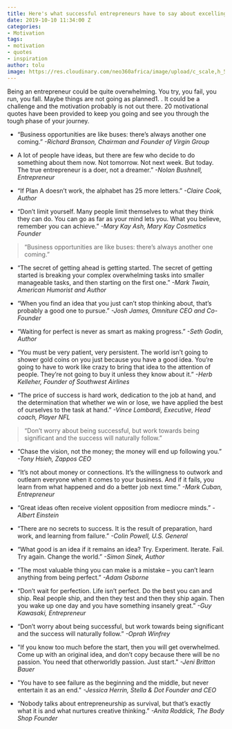 ```yaml
---
title: Here's what successful entrepreneurs have to say about excelling in business
date: 2019-10-10 11:34:00 Z
categories:
- Motivation
tags:
- motivation
- quotes
- inspiration
author: tolu
image: https://res.cloudinary.com/neo360africa/image/upload/c_scale,h_500/v1570705439/NEO360%20BLOG/carl-heyerdahl-KE0nC8-58MQ-unsplash_-_Copy_ano27w.jpg
---
```


Being an entrepreneur could be quite overwhelming. You try, you fail, you run, you fall. Maybe things are not going as planned1. . It could be a challenge and the motivation probably is not out there. 20 motivational quotes have been provided to keep you going and see you through the tough phase of your journey.

* “Business opportunities are like buses: there’s always another one coming.” *-Richard Branson, Chairman and Founder of Virgin Group* <br/>

* A lot of people have ideas, but there are few who decide to do something about them now. Not tomorrow. Not next week. But today. The true entrepreneur is a doer, not a dreamer.” *-Nolan Bushnell, Entrepreneur* <br/>

* “If Plan A doesn’t work, the alphabet has 25 more letters.” *-Claire Cook, Author* <br/>

* “Don’t limit yourself. Many people limit themselves to what they think they can do. You can go as far as your mind lets you. What you believe, remember you can achieve.” *-Mary Kay Ash, Mary Kay Cosmetics Founder* <br/>

<blockquote class="blockquote">
“Business opportunities are like buses: there’s always another one coming.”
</blockquote>

* “The secret of getting ahead is getting started. The secret of getting started is breaking your complex overwhelming tasks into smaller manageable tasks, and then starting on the first one.” *-Mark Twain, American Humorist and Author* 

* “When you find an idea that you just can’t stop thinking about, that’s probably a good one to pursue.” *-Josh James, Omniture CEO and Co-Founder* 

* “Waiting for perfect is never as smart as making progress.” *-Seth Godin, Author*

* “You must be very patient, very persistent. The world isn’t going to shower gold coins on you just because you have a good idea. You’re going to have to work like crazy to bring that idea to the attention of people. They’re not going to buy it unless they know about it.” *-Herb Kelleher, Founder of Southwest Airlines*

* “The price of success is hard work, dedication to the job at hand, and the determination that whether we win or lose, we have applied the best of ourselves to the task at hand.” *-Vince Lombardi, Executive, Head coach, Player NFL* 

<blockquote class="blockquote">
“Don’t worry about being successful, but work towards being significant and the success will naturally follow.”
</blockquote>

* “Chase the vision, not the money; the money will end up following you.” *-Tony Hsieh, Zappos CEO* 

* “It’s not about money or connections. It’s the willingness to outwork and outlearn everyone when it comes to your business. And if it fails, you learn from what happened and do a better job next time.” *-Mark Cuban, Entrepreneur* 

* “Great ideas often receive violent opposition from mediocre minds.” *-Albert Einstein* <br/>

* “There are no secrets to success. It is the result of preparation, hard work, and learning from failure.” *-Colin Powell, U.S. General* <br/>

* “What good is an idea if it remains an idea? Try. Experiment. Iterate. Fail. Try again. Change the world.” *-Simon Sinek, Author* <br/>

* “The most valuable thing you can make is a mistake – you can’t learn anything from being perfect.” *-Adam Osborne* <br/>

* “Don’t wait for perfection. Life isn’t perfect. Do the best you can and ship. Real people ship, and then they test and then they ship again. Then you wake up one day and you have something insanely great.” *-Guy Kawasaki, Entrepreneur* <br/>

* “Don’t worry about being successful, but work towards being significant and the success will naturally follow.” *-Oprah Winfrey* <br/>

* "If you know too much before the start, then you will get overwhelmed. Come up with an original idea, and don’t copy because there will be no passion. You need that otherworldly passion. Just start." *-Jeni Britton Bauer* <br/>

* "You have to see failure as the beginning and the middle, but never entertain it as an end." *-Jessica Herrin, Stella & Dot Founder and CEO* <br/>

* “Nobody talks about entrepreneurship as survival, but that’s exactly what it is and what nurtures creative thinking.” *-Anita Roddick, The Body Shop Founder* <br/>